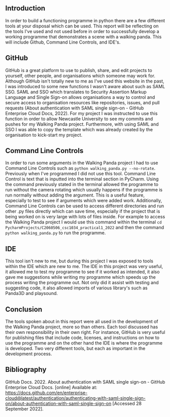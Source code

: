 
## Introduction 
In order to build a functioning programme in python there are a few different tools at your disposal which can be used. 
This report will be reflecting on the tools I've used and not used before in order to successfully 
develop a working programme that demonstrates a scene with a walking panda. This will include Github, Command Line Controls, and IDE's.
## GitHub
GitHub is a great platform to use to publish, share, and edit projects to yourself, other people, and organisations which someone may
work for. Although GitHub isn't totally new to me as I've used this website in the past, I was introduced to some new functions I wasn't 
aware about such as SAML SSO. SAML and SSO which translates to Security Assertion Markup Language and Single Sign-on allows 
organisations a way to control and secure access to organisation resources like repositories, issues, and pull requests (About authentication with SAML single sign-on - GitHub Enterprise Cloud Docs, 2022).
For my project I was instructed to use this function in order to allow Newcastle University to see my commits and pushes for my 
Walking Panda project. Furthermore, with using SAML and SSO I was able to copy the template which was already created by the 
organisation to kick-start my project. 


## Command Line Controls
In order to run some arguments in the Walking Panda project I had to use Command Line Controls such as `python walking_panda.py --no-rotate`.
Previously when I've programmed I did not use this tool. Command Line Control is text that is inputted into the terminal section in PyCharm. 
Using the command previously stated in the terminal allowed the programme to run without the camera rotating which usually
happens if the programme is run normally without adding the argument. This is a useful feature, especially to test to see if 
arguments which were added work. Additionally, Command Line Controls can be used to access different directories and 
run other .py files directly which can save time, especially if the project that is being worked on is very large with lots of 
files inside. For example to access the Walking Panda project I would use this command within the terminal `cd PycharmProjects/C2060506_csc1034_practical1_2022`
and then the command `python walking_panda.py` to run the programme.


## IDE
This tool isn't new to me, but during this project I was exposed to tools within the IDE which are new to me. The IDE in this project 
was very useful, it allowed me to test my programme to see if it worked as intended, it also gave me suggestions while writing my 
programme which speeds up the process writing the programme out. Not only did it assist with testing and suggesting code, it also allowed
imports of various library's such as Panda3D and playsound. 

## Conclusion
The tools spoken about in this report were all used in the development of the Walking Panda project, more so than others. Each tool
discussed has their own responsibility in their own right. For instance, GitHub is very useful for publishing files that include
code, licenses, and instructions on how to use the programme and on the other hand the IDE is where the programme is developed. 
Two very different tools, but each as important in the development process.

## Bibliography
GitHub Docs. 2022. About authentication with SAML single sign-on - GitHub Enterprise Cloud Docs. [online] Available at: <https://docs.github.com/en/enterprise-cloud@latest/authentication/authenticating-with-saml-single-sign-on/about-authentication-with-saml-single-sign-on> [Accessed 28 September 2022].







